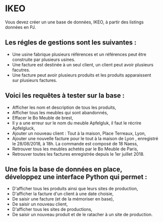 # IKEO

Vous devez créer un une base de données, IKEO, à partir des listings données en PJ.

## Les régles de gestions sont les suivantes :

* Une usine fabrique plusieurs références et un références peut être construite par plusieurs usines.
* Une facture est destinée à un seul client, un client peut avoir plusieurs facutres.
* Une facture peut avoir plusieurs produits et les produits apparaissent sur plusieurs factures.

## Voici les requêtes à tester sur la base :

* Afficher les nom et description de tous les produits,
* Afficher tous les meubles qui sont abandonnés,
* Effacer le Bo Meuble de brest,
* Il y a une erreur sur le nom du meuble Apfelgluk, il faut le récrire Apfelgluck,
* Ajouter un nouveau client : Tout à la maison, Place Terreaux, Lyon,
* Ajouter une nouvelle facture pour le tout à la maison de Lyon , enregistré le 28/08/2018, à 18h. La commande est composé de 18 Naess,
* Retrouver tous les meubles achetés par le Bo Meuble de Paris,
* Retrouver toutes les factures enregistrée depuis le 1er juillet 2018.

## Une fois la base de données en place, développez une interface Python qui permet :

* D'afficher tous les produits ainsi que leurs sites de production,
* D'afficher la facture d'un client à une date choisie,
* De saisir une facture (et de la mémoriser en base),
* De saisir un nouveau client,
* D'afficher tous les sites de productions,
* De saisir un nouveau produit et de le ratacher à un site de production.

